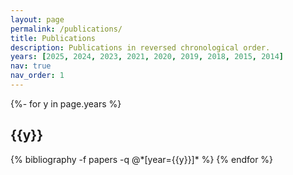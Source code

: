 ```yaml
---
layout: page
permalink: /publications/
title: Publications
description: Publications in reversed chronological order.
years: [2025, 2024, 2023, 2021, 2020, 2019, 2018, 2015, 2014]
nav: true
nav_order: 1
---
```

<!-- _pages/publications.md -->
<div class="publications">

{%- for y in page.years %}
  <h2 class="year">{{y}}</h2>
  {% bibliography -f papers -q @*[year={{y}}]* %}
{% endfor %}

</div>
